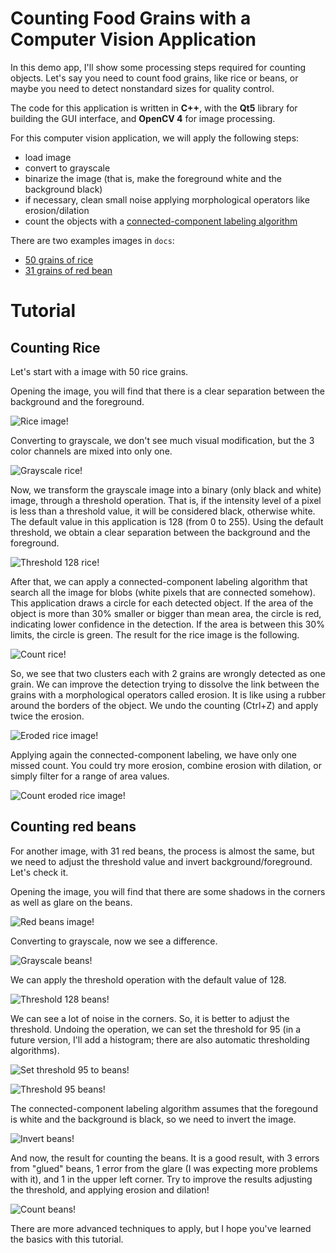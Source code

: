 # Counting Food Grains with a Computer Vision Application

In this demo app, I'll show some processing steps required for counting objects. Let's say you need to count food grains, like rice or beans, or maybe you need to detect nonstandard sizes for quality control.

The code for this application is written in **C++**, with the **Qt5** library for building the GUI interface, and **OpenCV 4** for image processing.

For this computer vision application, we will apply the following steps:

- load image
- convert to grayscale
- binarize the image (that is, make the foreground white and the background black)
- if necessary, clean small noise applying morphological operators like erosion/dilation
- count the objects with a [connected-component labeling algorithm](https://en.wikipedia.org/wiki/Connected-component_labeling)

There are two examples images in `docs`:

- [50 grains of rice](docs/rice-count-50-640x480-IMG_7802.jpg)
- [31 grains of red bean](docs/red-beans-count-31_640x480-IMG_7804.jpg)

# Tutorial

## Counting Rice

Let's start with a image with 50 rice grains.

Opening the image, you will find that there is a clear separation between the background and the foreground.

![Rice image!](docs/load-rice-image.png?raw=true)

Converting to grayscale, we don't see much visual modification, but the 3 color channels are mixed into only one.

![Grayscale rice!](docs/grayscale-rice-image.png?raw=true)

Now, we transform the grayscale image into a binary (only black and white) image, through a threshold operation. That is, if the intensity level of a pixel is less than a threshold value, it will be considered black, otherwise white. The default value in this application is 128 (from 0 to 255). Using the default threshold, we obtain a clear separation between the background and the foreground.

![Threshold 128 rice!](docs/threshold-128-rice-image.png?raw=true)

After that, we can apply a connected-component labeling algorithm that search all the image for blobs (white pixels that are connected somehow). This application draws a circle for each detected object. If the area of the object is more than 30% smaller or bigger than mean area, the circle is red, indicating lower confidence in the detection. If the area is between this 30% limits, the circle is green. The result for the rice image is the following.

![Count rice!](docs/count-rice-image.png?raw=true)

So, we see that two clusters each with 2 grains are wrongly detected as one grain. We can improve the detection trying to dissolve the link between the grains with a morphological operators called erosion. It is like using a rubber around the borders of the object. We undo the counting (Ctrl+Z) and apply twice the erosion. 

![Eroded rice image!](docs/eroded2x-rice-image.png?raw=true)

Applying again the connected-component labeling, we have only one missed count. You could try more erosion, combine erosion with dilation, or simply filter for a range of area values.

![Count eroded rice image!](docs/count-eroded-rice-image.png?raw=true)

## Counting red beans

For another image, with 31 red beans, the process is almost the same, but we need to adjust the threshold value and invert background/foreground. Let's check it.

Opening the image, you will find that there are some shadows in the corners as well as glare on the beans.

![Red beans image!](docs/load-red-beans-image.png?raw=true)

Converting to grayscale, now we see a difference.

![Grayscale beans!](docs/grayscale-red-beans-image.png?raw=true)

We can apply the threshold operation with the default value of 128.

![Threshold 128 beans!](docs/threshold-128-red-beans-image.png?raw=true)

We can see a lot of noise in the corners. So, it is better to adjust the threshold. Undoing the operation, we can set the threshold for 95 (in a future version, I'll add a histogram; there are also automatic thresholding algorithms). 

![Set threshold 95 to beans!](docs/set-threshold-95-red-beans-image.png?raw=true)

![Threshold 95 beans!](docs/threshold-95-red-beans-image.png?raw=true)

The connected-component labeling algorithm assumes that the foregound is white and the background is black, so we need to invert the image.

![Invert beans!](docs/invert-red-beans-image.png?raw=true)

And now, the result for counting the beans. It is a good result, with 3 errors from "glued" beans, 1 error from the glare (I was expecting more problems with it), and 1 in the upper left corner. Try to improve the results adjusting the threshold, and applying erosion and dilation!

![Count beans!](docs/count-red-beans-image.png?raw=true)

There are more advanced techniques to apply, but I hope you've learned the basics with this tutorial.

